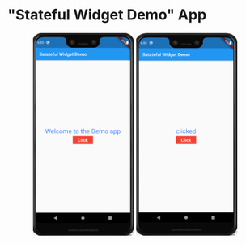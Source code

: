 # "Stateful Widget Demo" App

<p align="center">
<img src="https://github.com/MeetSuvariya25/WCMC_AppDevelopment/blob/main/Stateful%20Widget%20Demo/std3.PNG" width="200" height="400" />
<img src="https://github.com/MeetSuvariya25/WCMC_AppDevelopment/blob/main/Stateful%20Widget%20Demo/std4.PNG" width="200" height="400" />
</p>
